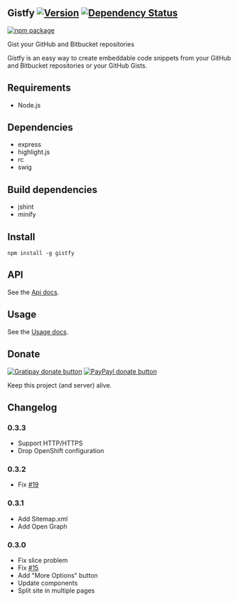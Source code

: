 ## Gistfy [![Version](http://img.shields.io/npm/v/gistfy.svg)](https://www.npmjs.org/package/gistfy) [![Dependency Status](https://img.shields.io/david/alexandrevicenzi/gistfy.svg)](https://david-dm.org/alexandrevicenzi/gistfy)

[![npm package](https://nodei.co/npm/gistfy.png?downloads=true&downloadRank=true&stars=true)](https://nodei.co/npm/gistfy/)

Gist your GitHub and Bitbucket repositories

Gistfy is an easy way to create embeddable code snippets from your GitHub and Bitbucket repositories or your GitHub Gists.

## Requirements

- Node.js

## Dependencies

- express
- highlight.js
- rc
- swig

## Build dependencies

- jshint
- minify

## Install

`npm install -g gistfy`

## API

See the [Api docs](http://www.gistfy.com/api.html).

## Usage

See the [Usage docs](http://www.gistfy.com/usage.html).

## Donate

[![Gratipay donate button](https://img.shields.io/gratipay/alexandrevicenzi.svg)](https://www.gratipay.com/alexandrevicenzi/ "Donate weekly to this project using Gratipay")
[![PayPayl donate button](https://img.shields.io/badge/paypal-donate-yellow.svg)](https://www.paypal.com/cgi-bin/webscr?cmd=_donations&business=KZCMH3N74KKFN&lc=US&item_name=Alexandre%20Vicenzi%20Open%20Source%20Projects&currency_code=USD&bn=PP%2dDonationsBF%3abtn_donateCC_LG%2egif%3aNonHosted "Donate once-off to this project using Paypal")

Keep this project (and server) alive.

## Changelog

### 0.3.3

- Support HTTP/HTTPS
- Drop OpenShift configuration

### 0.3.2

- Fix [#19](https://github.com/alexandrevicenzi/gistfy/issues/19)

### 0.3.1

- Add Sitemap.xml
- Add Open Graph

### 0.3.0

- Fix slice problem
- Fix [#15](https://github.com/alexandrevicenzi/gistfy/issues/15)
- Add "More Options" button
- Update components
- Split site in multiple pages
